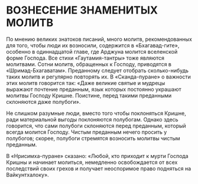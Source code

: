 # ВОЗНЕСЕНИЕ ЗНАМЕНИТЫХ МОЛИТВ

По мнению великих знатоков писаний, много молитв, рекомендованных для того, чтобы люди их возносили, содержится в «Бхагавад-гите», особенно в одиннадцатой главе, где Арджуна молится вселенской форме Господа. Все стихи «Гаутамия-тантры» тоже являются молитвами. Сотни молитв, обращенных к Господу, приводятся в «Шримад-Бхагаватам». Преданному следует отобрать сколько-нибудь таких молитв и регулярно повторять их. В «Сканда-пуране» о важности этих молитв говорится так: «Даже великие святые и мудрецы выражают почтение преданным, язык которых постоянно украшают молитвы Господу Кришне. Поистине, перед такими преданными склоняются даже полубоги».

Не слишком разумные люди, вместо того чтобы поклоняться Кришне, ради материальной выгоды поклоняются полубогам. Однако здесь говорится, что сами полубоги склоняются перед преданным, который всегда молится Господу. Чистым преданным нечего просить у полубогов; скорее, полубоги стремятся возносить молитвы чистым преданным.

В «Нрисимха-пуране» сказано: «Любой, кто приходит к мурти Господа Кришны и начинает молиться, немедленно освобождается от всех последствий своих грехов и получает неоспоримое право подняться на Вайкунтхалоку».
